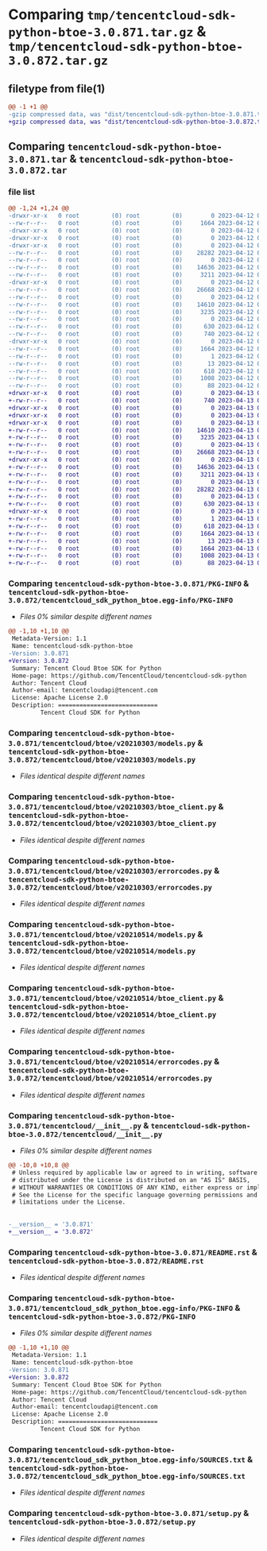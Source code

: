 # Comparing `tmp/tencentcloud-sdk-python-btoe-3.0.871.tar.gz` & `tmp/tencentcloud-sdk-python-btoe-3.0.872.tar.gz`

## filetype from file(1)

```diff
@@ -1 +1 @@
-gzip compressed data, was "dist/tencentcloud-sdk-python-btoe-3.0.871.tar", last modified: Wed Apr 12 00:17:40 2023, max compression
+gzip compressed data, was "dist/tencentcloud-sdk-python-btoe-3.0.872.tar", last modified: Thu Apr 13 00:22:36 2023, max compression
```

## Comparing `tencentcloud-sdk-python-btoe-3.0.871.tar` & `tencentcloud-sdk-python-btoe-3.0.872.tar`

### file list

```diff
@@ -1,24 +1,24 @@
-drwxr-xr-x   0 root         (0) root         (0)        0 2023-04-12 00:17:40.000000 tencentcloud-sdk-python-btoe-3.0.871/
--rw-r--r--   0 root         (0) root         (0)     1664 2023-04-12 00:17:40.000000 tencentcloud-sdk-python-btoe-3.0.871/PKG-INFO
-drwxr-xr-x   0 root         (0) root         (0)        0 2023-04-12 00:17:40.000000 tencentcloud-sdk-python-btoe-3.0.871/tencentcloud/
-drwxr-xr-x   0 root         (0) root         (0)        0 2023-04-12 00:17:40.000000 tencentcloud-sdk-python-btoe-3.0.871/tencentcloud/btoe/
-drwxr-xr-x   0 root         (0) root         (0)        0 2023-04-12 00:17:40.000000 tencentcloud-sdk-python-btoe-3.0.871/tencentcloud/btoe/v20210303/
--rw-r--r--   0 root         (0) root         (0)    28282 2023-04-12 00:17:40.000000 tencentcloud-sdk-python-btoe-3.0.871/tencentcloud/btoe/v20210303/models.py
--rw-r--r--   0 root         (0) root         (0)        0 2023-04-12 00:17:40.000000 tencentcloud-sdk-python-btoe-3.0.871/tencentcloud/btoe/v20210303/__init__.py
--rw-r--r--   0 root         (0) root         (0)    14636 2023-04-12 00:17:40.000000 tencentcloud-sdk-python-btoe-3.0.871/tencentcloud/btoe/v20210303/btoe_client.py
--rw-r--r--   0 root         (0) root         (0)     3211 2023-04-12 00:17:40.000000 tencentcloud-sdk-python-btoe-3.0.871/tencentcloud/btoe/v20210303/errorcodes.py
-drwxr-xr-x   0 root         (0) root         (0)        0 2023-04-12 00:17:40.000000 tencentcloud-sdk-python-btoe-3.0.871/tencentcloud/btoe/v20210514/
--rw-r--r--   0 root         (0) root         (0)    26668 2023-04-12 00:17:40.000000 tencentcloud-sdk-python-btoe-3.0.871/tencentcloud/btoe/v20210514/models.py
--rw-r--r--   0 root         (0) root         (0)        0 2023-04-12 00:17:40.000000 tencentcloud-sdk-python-btoe-3.0.871/tencentcloud/btoe/v20210514/__init__.py
--rw-r--r--   0 root         (0) root         (0)    14610 2023-04-12 00:17:40.000000 tencentcloud-sdk-python-btoe-3.0.871/tencentcloud/btoe/v20210514/btoe_client.py
--rw-r--r--   0 root         (0) root         (0)     3235 2023-04-12 00:17:40.000000 tencentcloud-sdk-python-btoe-3.0.871/tencentcloud/btoe/v20210514/errorcodes.py
--rw-r--r--   0 root         (0) root         (0)        0 2023-04-12 00:17:40.000000 tencentcloud-sdk-python-btoe-3.0.871/tencentcloud/btoe/__init__.py
--rw-r--r--   0 root         (0) root         (0)      630 2023-04-12 00:17:40.000000 tencentcloud-sdk-python-btoe-3.0.871/tencentcloud/__init__.py
--rw-r--r--   0 root         (0) root         (0)      740 2023-04-12 00:17:40.000000 tencentcloud-sdk-python-btoe-3.0.871/README.rst
-drwxr-xr-x   0 root         (0) root         (0)        0 2023-04-12 00:17:40.000000 tencentcloud-sdk-python-btoe-3.0.871/tencentcloud_sdk_python_btoe.egg-info/
--rw-r--r--   0 root         (0) root         (0)     1664 2023-04-12 00:17:40.000000 tencentcloud-sdk-python-btoe-3.0.871/tencentcloud_sdk_python_btoe.egg-info/PKG-INFO
--rw-r--r--   0 root         (0) root         (0)        1 2023-04-12 00:17:40.000000 tencentcloud-sdk-python-btoe-3.0.871/tencentcloud_sdk_python_btoe.egg-info/dependency_links.txt
--rw-r--r--   0 root         (0) root         (0)       13 2023-04-12 00:17:40.000000 tencentcloud-sdk-python-btoe-3.0.871/tencentcloud_sdk_python_btoe.egg-info/top_level.txt
--rw-r--r--   0 root         (0) root         (0)      618 2023-04-12 00:17:40.000000 tencentcloud-sdk-python-btoe-3.0.871/tencentcloud_sdk_python_btoe.egg-info/SOURCES.txt
--rw-r--r--   0 root         (0) root         (0)     1008 2023-04-12 00:17:40.000000 tencentcloud-sdk-python-btoe-3.0.871/setup.py
--rw-r--r--   0 root         (0) root         (0)       88 2023-04-12 00:17:40.000000 tencentcloud-sdk-python-btoe-3.0.871/setup.cfg
+drwxr-xr-x   0 root         (0) root         (0)        0 2023-04-13 00:22:36.000000 tencentcloud-sdk-python-btoe-3.0.872/
+-rw-r--r--   0 root         (0) root         (0)      740 2023-04-13 00:22:35.000000 tencentcloud-sdk-python-btoe-3.0.872/README.rst
+drwxr-xr-x   0 root         (0) root         (0)        0 2023-04-13 00:22:36.000000 tencentcloud-sdk-python-btoe-3.0.872/tencentcloud/
+drwxr-xr-x   0 root         (0) root         (0)        0 2023-04-13 00:22:36.000000 tencentcloud-sdk-python-btoe-3.0.872/tencentcloud/btoe/
+drwxr-xr-x   0 root         (0) root         (0)        0 2023-04-13 00:22:36.000000 tencentcloud-sdk-python-btoe-3.0.872/tencentcloud/btoe/v20210514/
+-rw-r--r--   0 root         (0) root         (0)    14610 2023-04-13 00:22:35.000000 tencentcloud-sdk-python-btoe-3.0.872/tencentcloud/btoe/v20210514/btoe_client.py
+-rw-r--r--   0 root         (0) root         (0)     3235 2023-04-13 00:22:35.000000 tencentcloud-sdk-python-btoe-3.0.872/tencentcloud/btoe/v20210514/errorcodes.py
+-rw-r--r--   0 root         (0) root         (0)        0 2023-04-13 00:22:35.000000 tencentcloud-sdk-python-btoe-3.0.872/tencentcloud/btoe/v20210514/__init__.py
+-rw-r--r--   0 root         (0) root         (0)    26668 2023-04-13 00:22:35.000000 tencentcloud-sdk-python-btoe-3.0.872/tencentcloud/btoe/v20210514/models.py
+drwxr-xr-x   0 root         (0) root         (0)        0 2023-04-13 00:22:36.000000 tencentcloud-sdk-python-btoe-3.0.872/tencentcloud/btoe/v20210303/
+-rw-r--r--   0 root         (0) root         (0)    14636 2023-04-13 00:22:35.000000 tencentcloud-sdk-python-btoe-3.0.872/tencentcloud/btoe/v20210303/btoe_client.py
+-rw-r--r--   0 root         (0) root         (0)     3211 2023-04-13 00:22:35.000000 tencentcloud-sdk-python-btoe-3.0.872/tencentcloud/btoe/v20210303/errorcodes.py
+-rw-r--r--   0 root         (0) root         (0)        0 2023-04-13 00:22:35.000000 tencentcloud-sdk-python-btoe-3.0.872/tencentcloud/btoe/v20210303/__init__.py
+-rw-r--r--   0 root         (0) root         (0)    28282 2023-04-13 00:22:35.000000 tencentcloud-sdk-python-btoe-3.0.872/tencentcloud/btoe/v20210303/models.py
+-rw-r--r--   0 root         (0) root         (0)        0 2023-04-13 00:22:35.000000 tencentcloud-sdk-python-btoe-3.0.872/tencentcloud/btoe/__init__.py
+-rw-r--r--   0 root         (0) root         (0)      630 2023-04-13 00:22:35.000000 tencentcloud-sdk-python-btoe-3.0.872/tencentcloud/__init__.py
+drwxr-xr-x   0 root         (0) root         (0)        0 2023-04-13 00:22:36.000000 tencentcloud-sdk-python-btoe-3.0.872/tencentcloud_sdk_python_btoe.egg-info/
+-rw-r--r--   0 root         (0) root         (0)        1 2023-04-13 00:22:36.000000 tencentcloud-sdk-python-btoe-3.0.872/tencentcloud_sdk_python_btoe.egg-info/dependency_links.txt
+-rw-r--r--   0 root         (0) root         (0)      618 2023-04-13 00:22:36.000000 tencentcloud-sdk-python-btoe-3.0.872/tencentcloud_sdk_python_btoe.egg-info/SOURCES.txt
+-rw-r--r--   0 root         (0) root         (0)     1664 2023-04-13 00:22:36.000000 tencentcloud-sdk-python-btoe-3.0.872/tencentcloud_sdk_python_btoe.egg-info/PKG-INFO
+-rw-r--r--   0 root         (0) root         (0)       13 2023-04-13 00:22:36.000000 tencentcloud-sdk-python-btoe-3.0.872/tencentcloud_sdk_python_btoe.egg-info/top_level.txt
+-rw-r--r--   0 root         (0) root         (0)     1664 2023-04-13 00:22:36.000000 tencentcloud-sdk-python-btoe-3.0.872/PKG-INFO
+-rw-r--r--   0 root         (0) root         (0)     1008 2023-04-13 00:22:35.000000 tencentcloud-sdk-python-btoe-3.0.872/setup.py
+-rw-r--r--   0 root         (0) root         (0)       88 2023-04-13 00:22:36.000000 tencentcloud-sdk-python-btoe-3.0.872/setup.cfg
```

### Comparing `tencentcloud-sdk-python-btoe-3.0.871/PKG-INFO` & `tencentcloud-sdk-python-btoe-3.0.872/tencentcloud_sdk_python_btoe.egg-info/PKG-INFO`

 * *Files 0% similar despite different names*

```diff
@@ -1,10 +1,10 @@
 Metadata-Version: 1.1
 Name: tencentcloud-sdk-python-btoe
-Version: 3.0.871
+Version: 3.0.872
 Summary: Tencent Cloud Btoe SDK for Python
 Home-page: https://github.com/TencentCloud/tencentcloud-sdk-python
 Author: Tencent Cloud
 Author-email: tencentcloudapi@tencent.com
 License: Apache License 2.0
 Description: ============================
         Tencent Cloud SDK for Python
```

### Comparing `tencentcloud-sdk-python-btoe-3.0.871/tencentcloud/btoe/v20210303/models.py` & `tencentcloud-sdk-python-btoe-3.0.872/tencentcloud/btoe/v20210303/models.py`

 * *Files identical despite different names*

### Comparing `tencentcloud-sdk-python-btoe-3.0.871/tencentcloud/btoe/v20210303/btoe_client.py` & `tencentcloud-sdk-python-btoe-3.0.872/tencentcloud/btoe/v20210303/btoe_client.py`

 * *Files identical despite different names*

### Comparing `tencentcloud-sdk-python-btoe-3.0.871/tencentcloud/btoe/v20210303/errorcodes.py` & `tencentcloud-sdk-python-btoe-3.0.872/tencentcloud/btoe/v20210303/errorcodes.py`

 * *Files identical despite different names*

### Comparing `tencentcloud-sdk-python-btoe-3.0.871/tencentcloud/btoe/v20210514/models.py` & `tencentcloud-sdk-python-btoe-3.0.872/tencentcloud/btoe/v20210514/models.py`

 * *Files identical despite different names*

### Comparing `tencentcloud-sdk-python-btoe-3.0.871/tencentcloud/btoe/v20210514/btoe_client.py` & `tencentcloud-sdk-python-btoe-3.0.872/tencentcloud/btoe/v20210514/btoe_client.py`

 * *Files identical despite different names*

### Comparing `tencentcloud-sdk-python-btoe-3.0.871/tencentcloud/btoe/v20210514/errorcodes.py` & `tencentcloud-sdk-python-btoe-3.0.872/tencentcloud/btoe/v20210514/errorcodes.py`

 * *Files identical despite different names*

### Comparing `tencentcloud-sdk-python-btoe-3.0.871/tencentcloud/__init__.py` & `tencentcloud-sdk-python-btoe-3.0.872/tencentcloud/__init__.py`

 * *Files 0% similar despite different names*

```diff
@@ -10,8 +10,8 @@
 # Unless required by applicable law or agreed to in writing, software
 # distributed under the License is distributed on an "AS IS" BASIS,
 # WITHOUT WARRANTIES OR CONDITIONS OF ANY KIND, either express or implied.
 # See the License for the specific language governing permissions and
 # limitations under the License.
 
 
-__version__ = '3.0.871'
+__version__ = '3.0.872'
```

### Comparing `tencentcloud-sdk-python-btoe-3.0.871/README.rst` & `tencentcloud-sdk-python-btoe-3.0.872/README.rst`

 * *Files identical despite different names*

### Comparing `tencentcloud-sdk-python-btoe-3.0.871/tencentcloud_sdk_python_btoe.egg-info/PKG-INFO` & `tencentcloud-sdk-python-btoe-3.0.872/PKG-INFO`

 * *Files 0% similar despite different names*

```diff
@@ -1,10 +1,10 @@
 Metadata-Version: 1.1
 Name: tencentcloud-sdk-python-btoe
-Version: 3.0.871
+Version: 3.0.872
 Summary: Tencent Cloud Btoe SDK for Python
 Home-page: https://github.com/TencentCloud/tencentcloud-sdk-python
 Author: Tencent Cloud
 Author-email: tencentcloudapi@tencent.com
 License: Apache License 2.0
 Description: ============================
         Tencent Cloud SDK for Python
```

### Comparing `tencentcloud-sdk-python-btoe-3.0.871/tencentcloud_sdk_python_btoe.egg-info/SOURCES.txt` & `tencentcloud-sdk-python-btoe-3.0.872/tencentcloud_sdk_python_btoe.egg-info/SOURCES.txt`

 * *Files identical despite different names*

### Comparing `tencentcloud-sdk-python-btoe-3.0.871/setup.py` & `tencentcloud-sdk-python-btoe-3.0.872/setup.py`

 * *Files identical despite different names*

